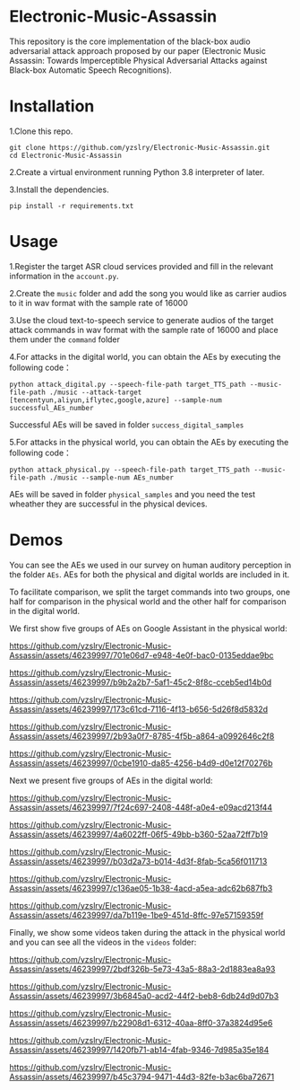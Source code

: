 # Electronic-Music-Assassin
This repository is the core implementation of the black-box audio adversarial attack approach proposed by our paper (Electronic Music Assassin: Towards Imperceptible Physical Adversarial Attacks against Black-box Automatic Speech Recognitions).

# Installation
1.Clone this repo.
```
git clone https://github.com/yzslry/Electronic-Music-Assassin.git
cd Electronic-Music-Assassin
```
2.Create a virtual environment running Python 3.8 interpreter of later.

3.Install the dependencies.
```
pip install -r requirements.txt
```
# Usage
1.Register the target ASR cloud services provided and fill in the relevant information in the  `account.py`.

2.Create the `music` folder and add the song you would like as carrier audios to it in wav format with the sample rate of 16000

3.Use the cloud text-to-speech service to generate audios of the target attack commands in wav format with the sample rate of 16000 and place them under the `command` folder

4.For attacks in the digital world, you can obtain the AEs by executing the following code：
```
python attack_digital.py --speech-file-path target_TTS_path --music-file-path ./music --attack-target [tencentyun,aliyun,iflytec,google,azure] --sample-num successful_AEs_number
```
Successful AEs will be saved in folder `success_digital_samples`

5.For attacks in the physical world, you can obtain the AEs by executing the following code：
```
python attack_physical.py --speech-file-path target_TTS_path --music-file-path ./music --sample-num AEs_number
```
AEs will be saved in folder `physical_samples` and you need the test wheather they are successful in the physical devices.

# Demos
You can see the AEs we used in our survey on human auditory perception in the folder `AEs`. AEs for both the physical and digital worlds are included in it.

To facilitate comparison, we split the target commands into two groups, one half for comparison in the physical world and the other half for comparison in the digital world.

We first show five groups of AEs on Google Assistant in the physical world:


https://github.com/yzslry/Electronic-Music-Assassin/assets/46239997/701e06d7-e948-4e0f-bac0-0135eddae9bc

https://github.com/yzslry/Electronic-Music-Assassin/assets/46239997/b9b2a2b7-5af1-45c2-8f8c-cceb5ed14b0d

https://github.com/yzslry/Electronic-Music-Assassin/assets/46239997/173c61cd-7116-4f13-b656-5d26f8d5832d

https://github.com/yzslry/Electronic-Music-Assassin/assets/46239997/2b93a0f7-8785-4f5b-a864-a0992646c2f8

https://github.com/yzslry/Electronic-Music-Assassin/assets/46239997/0cbe1910-da85-4256-b4d9-d0e12f70276b


Next we present five groups of AEs in the digital world:

https://github.com/yzslry/Electronic-Music-Assassin/assets/46239997/7f24c697-2408-448f-a0e4-e09acd213f44

https://github.com/yzslry/Electronic-Music-Assassin/assets/46239997/4a6022ff-06f5-49bb-b360-52aa72ff7b19

https://github.com/yzslry/Electronic-Music-Assassin/assets/46239997/b03d2a73-b014-4d3f-8fab-5ca56f011713

https://github.com/yzslry/Electronic-Music-Assassin/assets/46239997/c136ae05-1b38-4acd-a5ea-adc62b687fb3

https://github.com/yzslry/Electronic-Music-Assassin/assets/46239997/da7b119e-1be9-451d-8ffc-97e57159359f

Finally, we show some videos taken during the attack in the physical world and you can see all the videos in the `videos` folder:

https://github.com/yzslry/Electronic-Music-Assassin/assets/46239997/2bdf326b-5e73-43a5-88a3-2d1883ea8a93

https://github.com/yzslry/Electronic-Music-Assassin/assets/46239997/3b6845a0-acd2-44f2-beb8-6db24d9d07b3

https://github.com/yzslry/Electronic-Music-Assassin/assets/46239997/b22908d1-6312-40aa-8ff0-37a3824d95e6

https://github.com/yzslry/Electronic-Music-Assassin/assets/46239997/1420fb71-ab14-4fab-9346-7d985a35e184

https://github.com/yzslry/Electronic-Music-Assassin/assets/46239997/b45c3794-9471-44d3-82fe-b3ac6ba72671

